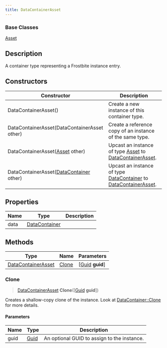 ```yaml
---
title: DataContainerAsset
---
```

### Base Classes

[Asset](Asset)

## Description

A container type representing a Frostbite instance entry.

## Constructors

| Constructor                                                                   | Description                                                                                                                 |
| ----------------------------------------------------------------------------- | --------------------------------------------------------------------------------------------------------------------------- |
| DataContainerAsset()                                                          | Create a new instance of this container type.                                                                               |
| DataContainerAsset(DataContainerAsset other)                                  | Create a reference copy of an instance of the same type.                                                                    |
| DataContainerAsset([Asset](Asset) other)                                      | Upcast an instance of type [Asset](Asset) to [DataContainerAsset](DataContainerAsset).                                      |
| DataContainerAsset([DataContainer](/vext/ref/shared/class/datacontainer) other) | Upcast an instance of type [DataContainer](/vext/ref/shared/class/datacontainer) to [DataContainerAsset](DataContainerAsset). |

## Properties

| Name | Type                                                | Description |
| ---- | --------------------------------------------------- | ----------- |
| data | [DataContainer](/vext/ref/shared/class/DataContainer) |             |

## Methods

| Type                                     | Name            | Parameters                                     |
| ---------------------------------------- | --------------- | ---------------------------------------------- |
| [DataContainerAsset](DataContainerAsset) | [Clone](#clone) | \[[Guid](/vext/ref/shared/class/guid) **guid**\] |

### Clone

> [DataContainerAsset](DataContainerAsset) **Clone**(\[[Guid](/vext/ref/shared/class/guid) **guid**\])

Creates a shallow-copy clone of the instance. Look at [DataContainer::Clone](/vext/ref/shared/class/datacontainer#clone) for more details.

#### Parameters

| Name | Type         | Description                                 |
| ---- | ------------ | ------------------------------------------- |
| guid | [Guid](Guid) | An optional GUID to assign to the instance. |
